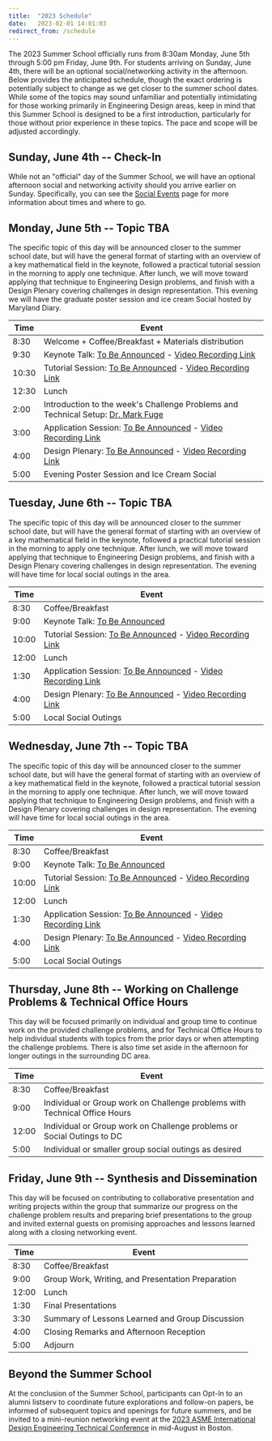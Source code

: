 ```yaml
---
title:  "2023 Schedule"
date:   2023-02-01 14:01:03
redirect_from: /schedule
---
```


The 2023 Summer School officially runs from 8:30am Monday, June 5th through 5:00 pm Friday, June 9th. For students arriving on Sunday, June 4th, there will be an optional social/networking activity in the afternoon. Below provides the anticipated schedule, though the exact ordering is potentially subject to change as we get closer to the summer school dates. While some of the topics may sound unfamiliar and potentially intimidating for those working primarily in Engineering Design areas, keep in mind that this Summer School is designed to be a first introduction, particularly for those without prior experience in these topics. The pace and scope will be adjusted accordingly.

## Sunday, June 4th -- Check-In

While not an "official" day of the Summer School, we will have an optional afternoon social and networking activity should you arrive earlier on Sunday. Specifically, you can see the [Social Events](../social_events) page for more information about times and where to go.

## Monday, June 5th -- Topic TBA
The specific topic of this day will be announced closer to the summer school date, but will have the general format of starting with an overview of a key mathematical field in the keynote, followed a practical tutorial session in the morning to apply one technique. After lunch, we will move toward applying that technique to Engineering Design problems, and finish with a Design Plenary covering challenges in design representation. This evening we will have the graduate poster session and ice cream Social hosted by Maryland Diary.

| Time  | Event  |
|---|---|
| 8:30 | Welcome + Coffee/Breakfast + Materials distribution|
| 9:30  | Keynote Talk: [To Be Announced]() - [Video Recording Link]() |
| 10:30 | Tutorial Session: [To Be Announced]() - [Video Recording Link]() |
| 12:30 | Lunch |
| 2:00 | Introduction to the week's Challenge Problems and Technical Setup: [Dr. Mark Fuge](https://enme.umd.edu/clark/faculty/539/Mark-D-Fuge) |
| 3:00 | Application Session: [To Be Announced]() - [Video Recording Link]() |
| 4:00 | Design Plenary: [To Be Announced]() - [Video Recording Link]() |
| 5:00 | Evening Poster Session and Ice Cream Social |

## Tuesday, June 6th -- Topic TBA
The specific topic of this day will be announced closer to the summer school date, but will have the general format of starting with an overview of a key mathematical field in the keynote, followed a practical tutorial session in the morning to apply one technique. After lunch, we will move toward applying that technique to Engineering Design problems, and finish with a Design Plenary covering challenges in design representation. The evening will have time for local social outings in the area.

| Time  | Event  |
|---|---|
| 8:30  | Coffee/Breakfast |
| 9:00  | Keynote Talk: [To Be Announced]() |
| 10:00 | Tutorial Session: [To Be Announced]() - [Video Recording Link]() |
| 12:00 | Lunch |
| 1:30  | Application Session: [To Be Announced]() - [Video Recording Link]() |
| 4:00  | Design Plenary: [To Be Announced]() - [Video Recording Link]() |
| 5:00  | Local Social Outings |

## Wednesday, June 7th -- Topic TBA
The specific topic of this day will be announced closer to the summer school date, but will have the general format of starting with an overview of a key mathematical field in the keynote, followed a practical tutorial session in the morning to apply one technique. After lunch, we will move toward applying that technique to Engineering Design problems, and finish with a Design Plenary covering challenges in design representation. The evening will have time for local social outings in the area.

| Time  | Event  |
|---|---|
| 8:30  | Coffee/Breakfast |
| 9:00  | Keynote Talk: [To Be Announced]() |
| 10:00 | Tutorial Session: [To Be Announced]() - [Video Recording Link]() |
| 12:00 | Lunch |
| 1:30  | Application Session: [To Be Announced]() - [Video Recording Link]() |
| 4:00  | Design Plenary: [To Be Announced]() - [Video Recording Link]() |
| 5:00  | Local Social Outings |

## Thursday, June 8th -- Working on Challenge Problems & Technical Office Hours
This day will be focused primarily on individual and group time to continue work on the provided challenge problems, and for Technical Office Hours to help individual students with topics from the prior days or when attempting the challenge problems. There is also time set aside in the afternoon for longer outings in the surrounding DC area.

| Time  | Event  |
|---|---|
| 8:30 | Coffee/Breakfast |
| 9:00  | Individual or Group work on Challenge problems with Technical Office Hours  |
| 12:00 | Individual or Group work on Challenge problems or Social Outings to DC |
| 5:00 | Individual or smaller group social outings as desired |

## Friday, June 9th -- Synthesis and Dissemination
This day will be focused on contributing to collaborative presentation and writing projects within the group that summarize our progress on the challenge problem results and preparing brief presentations to the group and invited external guests on promising approaches and lessons learned along with a closing networking event.

| Time  | Event  |
|---|---|
| 8:30  | Coffee/Breakfast |
| 9:00  | Group Work, Writing, and Presentation Preparation |
| 12:00 | Lunch  |
| 1:30  | Final Presentations |
| 3:30  | Summary of Lessons Learned and Group Discussion |
| 4:00  | Closing Remarks and Afternoon Reception |
| 5:00  | Adjourn |


## Beyond the Summer School

At the conclusion of the Summer School, participants can Opt-In to an alumni listserv to coordinate future explorations and follow-on papers, be informed of subsequent topics and openings for future summers, and be invited to a mini-reunion networking event at the [2023 ASME International Design Engineering Technical Conference](https://event.asme.org/IDETC-CIE) in mid-August in Boston.
